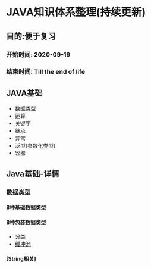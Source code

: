 # JAVA知识体系整理(持续更新)

## 目的:便于复习

### 开始时间: 2020-09-19 
### 结束时间: Till the end of life 

## JAVA基础
+ [数据类型](#dataType)
+ 运算
+ 关键字
+ 继承
+ 异常
+ 泛型(参数化类型)
+ 容器

## Java基础-详情
### <span id=”dataType“>数据类型</span>
#### [8种基础数据类型](./basis/datatype/basicdatatype/EightKindsBasicDataType.md)
#### 8种包装数据类型
+ [分类](./basis/datatype/basicdatatype/EightKindsPackageDataType.md)
+ [缓冲池](./basis/datatype/basicdatatype/BufferPool.md)

#### [String相关]

